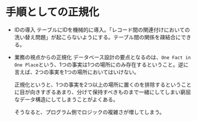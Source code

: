 # 手順としての正規化
- IDの導入
  テーブルにIDを機械的に導入。「レコード間の関連付けにおいての洗い替え問題」が起こらないようにする。テーブル間の関係を疎結合にできる。

- 業務の視点からの正規化
  データベース設計の要点となるのは、`One Fact in One Place`という、1つの事実は1つの場所にのみ存在するということ。逆に言えば、2つの事実を1つの場所においてはいけない。
  
  正規化というと、1つの事実を2つ以上の場所に置くのを排除するということに目が向きすぎるあまり、分けて保持すべきものまで一緒にしてしまい窮屈なデータ構造にしてしまうことがよくある。
  
  そうなると、プログラム側でロジックの複雑さが増してしまう。